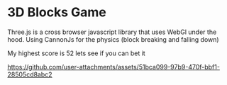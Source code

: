 # 3D Blocks Game

Three.js is a cross browser javascript library that uses WebGl under the hood.
Using CannonJs for the physics (block breaking and falling down)

My highest score is 52 lets see if you can bet it 



https://github.com/user-attachments/assets/51bca099-97b9-470f-bbf1-28505cd8abc2








